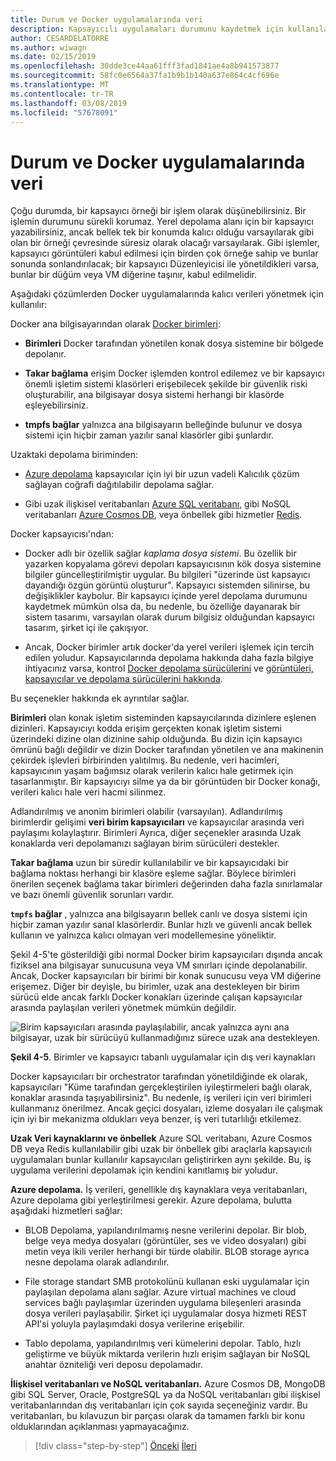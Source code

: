 ```yaml
---
title: Durum ve Docker uygulamalarında veri
description: Kapsayıcılı uygulamaları durumunu kaydetmek için kullanılabilir seçenek öğrenin.
author: CESARDELATORRE
ms.author: wiwagn
ms.date: 02/15/2019
ms.openlocfilehash: 30dde3ce44aa61fff3fad1841ae4a8b941573877
ms.sourcegitcommit: 58fc0e6564a37fa1b9b1b140a637e864c4cf696e
ms.translationtype: MT
ms.contentlocale: tr-TR
ms.lasthandoff: 03/08/2019
ms.locfileid: "57678091"
---
```

# <a name="state-and-data-in-docker-applications"></a>Durum ve Docker uygulamalarında veri

Çoğu durumda, bir kapsayıcı örneği bir işlem olarak düşünebilirsiniz. Bir işlemin durumunu sürekli korumaz. Yerel depolama alanı için bir kapsayıcı yazabilirsiniz, ancak bellek tek bir konumda kalıcı olduğu varsayılarak gibi olan bir örneği çevresinde süresiz olarak olacağı varsayılarak. Gibi işlemler, kapsayıcı görüntüleri kabul edilmesi için birden çok örneğe sahip ve bunlar sonunda sonlandırılacak; bir kapsayıcı Düzenleyicisi ile yönetildikleri varsa, bunlar bir düğüm veya VM diğerine taşınır, kabul edilmelidir.

Aşağıdaki çözümlerden Docker uygulamalarında kalıcı verileri yönetmek için kullanılır:

Docker ana bilgisayarından olarak [Docker birimleri](https://docs.docker.com/engine/admin/volumes/):

- **Birimleri** Docker tarafından yönetilen konak dosya sistemine bir bölgede depolanır.

- **Takar bağlama** erişim Docker işlemden kontrol edilemez ve bir kapsayıcı önemli işletim sistemi klasörleri erişebilecek şekilde bir güvenlik riski oluşturabilir, ana bilgisayar dosya sistemi herhangi bir klasörde eşleyebilirsiniz.

- **tmpfs bağlar** yalnızca ana bilgisayarın belleğinde bulunur ve dosya sistemi için hiçbir zaman yazılır sanal klasörler gibi şunlardır.

Uzaktaki depolama biriminden:

- [Azure depolama](https://azure.microsoft.com/documentation/services/storage/) kapsayıcılar için iyi bir uzun vadeli Kalıcılık çözüm sağlayan coğrafi dağıtılabilir depolama sağlar.

- Gibi uzak ilişkisel veritabanları [Azure SQL veritabanı](https://azure.microsoft.com/services/sql-database/), gibi NoSQL veritabanları [Azure Cosmos DB](https://docs.microsoft.com/azure/cosmos-db/introduction), veya önbellek gibi hizmetler [Redis](https://redis.io/).

Docker kapsayıcısı'ndan:

- Docker adlı bir özellik sağlar *kaplama dosya sistemi*. Bu özellik bir yazarken kopyalama görevi depoları kapsayıcısının kök dosya sistemine bilgiler güncelleştirilmiştir uygular. Bu bilgileri "üzerinde üst kapsayıcı dayandığı özgün görüntü oluşturur". Kapsayıcı sistemden silinirse, bu değişiklikler kaybolur. Bir kapsayıcı içinde yerel depolama durumunu kaydetmek mümkün olsa da, bu nedenle, bu özelliğe dayanarak bir sistem tasarımı, varsayılan olarak durum bilgisiz olduğundan kapsayıcı tasarım, şirket içi ile çakışıyor.

- Ancak, Docker birimler artık docker'da yerel verileri işlemek için tercih edilen yoludur. Kapsayıcılarında depolama hakkında daha fazla bilgiye ihtiyacınız varsa, kontrol [Docker depolama sürücülerini](https://docs.docker.com/engine/userguide/storagedriver/) ve [görüntüleri, kapsayıcılar ve depolama sürücülerini hakkında](https://docs.docker.com/engine/userguide/storagedriver/imagesandcontainers/).

Bu seçenekler hakkında ek ayrıntılar sağlar.

**Birimleri** olan konak işletim sisteminden kapsayıcılarında dizinlere eşlenen dizinleri. Kapsayıcıyı kodda erişim gerçekten konak işletim sistemi üzerindeki dizine olan dizinine sahip olduğunda. Bu dizin için kapsayıcı ömrünü bağlı değildir ve dizin Docker tarafından yönetilen ve ana makinenin çekirdek işlevleri birbirinden yalıtılmış. Bu nedenle, veri hacimleri, kapsayıcının yaşam bağımsız olarak verilerin kalıcı hale getirmek için tasarlanmıştır. Bir kapsayıcıyı silme ya da bir görüntüden bir Docker konağı, verileri kalıcı hale veri hacmi silinmez.

Adlandırılmış ve anonim birimleri olabilir (varsayılan). Adlandırılmış birimlerdir gelişimi **veri birim kapsayıcıları** ve kapsayıcılar arasında veri paylaşımı kolaylaştırır. Birimleri Ayrıca, diğer seçenekler arasında Uzak konaklarda veri depolamanızı sağlayan birim sürücüleri destekler.

**Takar bağlama** uzun bir süredir kullanılabilir ve bir kapsayıcıdaki bir bağlama noktası herhangi bir klasöre eşleme sağlar. Böylece birimleri önerilen seçenek bağlama takar birimleri değerinden daha fazla sınırlamalar ve bazı önemli güvenlik sorunları vardır.

**`tmpfs` bağlar** , yalnızca ana bilgisayarın bellek canlı ve dosya sistemi için hiçbir zaman yazılır sanal klasörlerdir. Bunlar hızlı ve güvenli ancak bellek kullanın ve yalnızca kalıcı olmayan veri modellemesine yöneliktir.

Şekil 4-5'te gösterildiği gibi normal Docker birim kapsayıcıları dışında ancak fiziksel ana bilgisayar sunucusuna veya VM sınırları içinde depolanabilir. Ancak, Docker kapsayıcıları bir birimi bir konak sunucusu veya VM diğerine erişemez. Diğer bir deyişle, bu birimler, uzak ana destekleyen bir birim sürücü elde ancak farklı Docker konakları üzerinde çalışan kapsayıcılar arasında paylaşılan verileri yönetmek mümkün değildir.

![Birim kapsayıcıları arasında paylaşılabilir, ancak yalnızca aynı ana bilgisayar, uzak bir sürücüyü kullanmadığınız sürece uzak ana destekleyen. ](./media/image5.png)

**Şekil 4-5**. Birimler ve kapsayıcı tabanlı uygulamalar için dış veri kaynakları

Docker kapsayıcıları bir orchestrator tarafından yönetildiğinde ek olarak, kapsayıcıları "Küme tarafından gerçekleştirilen iyileştirmeleri bağlı olarak, konaklar arasında taşıyabilirsiniz". Bu nedenle, iş verileri için veri birimleri kullanmanız önerilmez. Ancak geçici dosyaları, izleme dosyaları ile çalışmak için iyi bir mekanizma oldukları veya benzer, iş veri tutarlılığı etkilemez.

**Uzak Veri kaynaklarını ve önbellek** Azure SQL veritabanı, Azure Cosmos DB veya Redis kullanılabilir gibi uzak bir önbellek gibi araçlarla kapsayıcılı uygulamaları bunlar kullanılır kapsayıcıları geliştirirken aynı şekilde. Bu, iş uygulama verilerini depolamak için kendini kanıtlamış bir yoludur.

**Azure depolama.** İş verileri, genellikle dış kaynaklara veya veritabanları, Azure depolama gibi yerleştirilmesi gerekir. Azure depolama, bulutta aşağıdaki hizmetleri sağlar:

- BLOB Depolama, yapılandırılmamış nesne verilerini depolar. Bir blob, belge veya medya dosyaları (görüntüler, ses ve video dosyaları) gibi metin veya ikili veriler herhangi bir türde olabilir. BLOB storage ayrıca nesne depolama olarak adlandırılır.

- File storage standart SMB protokolünü kullanan eski uygulamalar için paylaşılan depolama alanı sağlar. Azure virtual machines ve cloud services bağlı paylaşımlar üzerinden uygulama bileşenleri arasında dosya verileri paylaşabilir. Şirket içi uygulamalar dosya hizmeti REST API'si yoluyla paylaşımdaki dosya verilerine erişebilir.

- Tablo depolama, yapılandırılmış veri kümelerini depolar. Tablo, hızlı geliştirme ve büyük miktarda verilerin hızlı erişim sağlayan bir NoSQL anahtar özniteliği veri deposu depolamadır.

**İlişkisel veritabanları ve NoSQL veritabanları.** Azure Cosmos DB, MongoDB gibi SQL Server, Oracle, PostgreSQL ya da NoSQL veritabanları gibi ilişkisel veritabanlarından dış veritabanları için çok sayıda seçeneğiniz vardır. Bu veritabanları, bu kılavuzun bir parçası olarak da tamamen farklı bir konu olduklarından açıklanması yapmayacağınız.

>[!div class="step-by-step"]
>[Önceki](monolithic-applications.md)
>[İleri](soa-applications.md)
